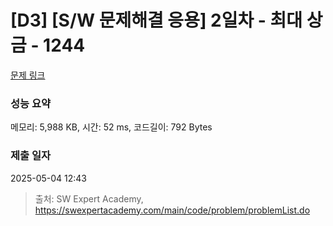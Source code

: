 # [D3] [S/W 문제해결 응용] 2일차 - 최대 상금 - 1244 

[문제 링크](https://swexpertacademy.com/main/code/problem/problemDetail.do?contestProbId=AV15Khn6AN0CFAYD) 

### 성능 요약

메모리: 5,988 KB, 시간: 52 ms, 코드길이: 792 Bytes

### 제출 일자

2025-05-04 12:43



> 출처: SW Expert Academy, https://swexpertacademy.com/main/code/problem/problemList.do